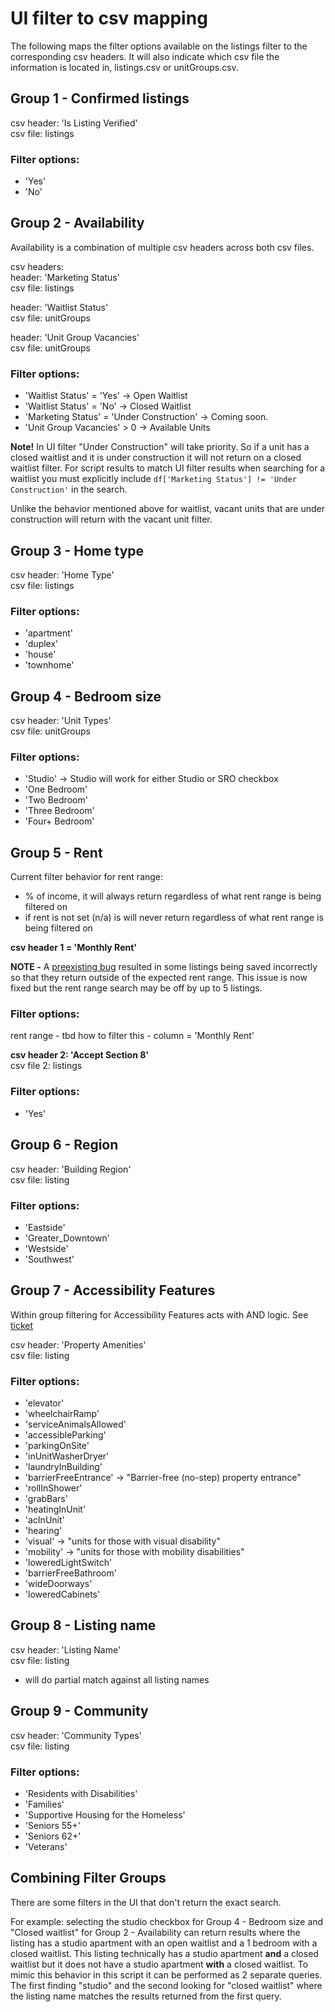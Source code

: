 # UI filter to csv mapping

The following maps the filter options available on the listings filter to the corresponding csv headers. It will also indicate which csv file the information is located in, listings.csv or unitGroups.csv.

## Group 1 - Confirmed listings

csv header: 'Is Listing Verified'  
csv file: listings

### Filter options:

- 'Yes'
- 'No'

## Group 2 - Availability

Availability is a combination of multiple csv headers across both csv files.

csv headers:  
header: 'Marketing Status'  
csv file: listings

header: 'Waitlist Status'  
csv file: unitGroups

header: 'Unit Group Vacancies'  
csv file: unitGroups

### Filter options:

- 'Waitlist Status' = 'Yes' -> Open Waitlist
- 'Waitlist Status' = 'No' -> Closed Waitlist
- 'Marketing Status' = 'Under Construction' -> Coming soon.
- 'Unit Group Vacancies' > 0 -> Available Units

**Note!**
In UI filter "Under Construction" will take priority. So if a unit has a closed waitlist and it is under construction it will not return on a closed waitlist filter. For script results to match UI filter results when searching for a waitlist you must explicitly include `df['Marketing Status'] != 'Under Construction'` in the search.

Unlike the behavior mentioned above for waitlist, vacant units that are under construction will return with the vacant unit filter.

## Group 3 - Home type

csv header: 'Home Type'  
csv file: listings

### Filter options:

- 'apartment'
- 'duplex'
- 'house'
- 'townhome'

## Group 4 - Bedroom size

csv header: 'Unit Types'  
csv file: unitGroups

### Filter options:

- 'Studio' -> Studio will work for either Studio or SRO checkbox
- 'One Bedroom'
- 'Two Bedroom'
- 'Three Bedroom'
- 'Four+ Bedroom'

## Group 5 - Rent

Current filter behavior for rent range:

- % of income, it will always return regardless of what rent range is being filtered on
- if rent is not set (n/a) is will never return regardless of what rent range is being filtered on

**csv header 1 = 'Monthly Rent'**

**NOTE -** A [preexisting bug](https://app.zenhub.com/workspaces/bloom-5dc32d7144bd400001315dac/issues/gh/bloom-housing/bloom/5204) resulted in some listings being saved incorrectly so that they return outside of the expected rent range. This issue is now fixed but the rent range search may be off by up to 5 listings.

### Filter options:

rent range - tbd how to filter this - column = 'Monthly Rent'

**csv header 2: 'Accept Section 8'**  
csv file 2: listings

### Filter options:

- 'Yes'

## Group 6 - Region

csv header: 'Building Region'  
csv file: listing

### Filter options:

- 'Eastside'
- 'Greater_Downtown'
- 'Westside'
- 'Southwest'

## Group 7 - Accessibility Features

Within group filtering for Accessibility Features acts with AND logic. See [ticket](https://github.com/bloom-housing/bloom/issues/4885)

csv header: 'Property Amenities'  
csv file: listing

### Filter options:

- 'elevator'
- 'wheelchairRamp'
- 'serviceAnimalsAllowed'
- 'accessibleParking'
- 'parkingOnSite'
- 'inUnitWasherDryer'
- 'laundryInBuilding'
- 'barrierFreeEntrance' -> "Barrier-free (no-step) property entrance"
- 'rollInShower'
- 'grabBars'
- 'heatingInUnit'
- 'acInUnit'
- 'hearing'
- 'visual' -> "units for those with visual disability"
- 'mobility' -> "units for those with mobility disabilities"
- 'loweredLightSwitch'
- 'barrierFreeBathroom'
- 'wideDoorways'
- 'loweredCabinets'

## Group 8 - Listing name

csv header: 'Listing Name'  
csv file: listing

- will do partial match against all listing names

## Group 9 - Community

csv header: 'Community Types'  
csv file: listing

### Filter options:

- 'Residents with Disabilities'
- 'Families'
- 'Supportive Housing for the Homeless'
- 'Seniors 55+'
- 'Seniors 62+'
- 'Veterans'

## Combining Filter Groups

There are some filters in the UI that don't return the exact search.

For example: selecting the studio checkbox for Group 4 - Bedroom size and "Closed waitlist" for Group 2 - Availability can return results where the listing has a studio apartment with an open waitlist and a 1 bedroom with a closed waitlist. This listing technically has a studio apartment **and** a closed waitlist but it does not have a studio apartment **with** a closed waitlist. To mimic this behavior in this script it can be performed as 2 separate queries. The first finding "studio" and the second looking for "closed waitlist" where the listing name matches the results returned from the first query.
